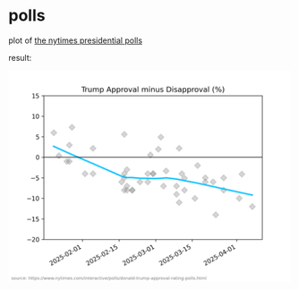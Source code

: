 # polls
plot of [the nytimes presidential polls](https://www.nytimes.com/interactive/polls/donald-trump-approval-rating-polls.html)

result:

![example](Figure_1.png)
